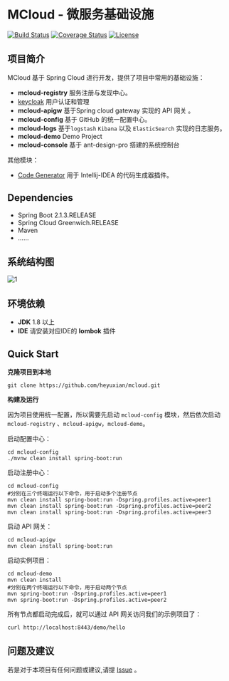# MCloud - 微服务基础设施
[![Build Status](https://www.travis-ci.org/heyuxian/mcloud.svg?branch=master)](https://www.travis-ci.org/heyuxian/mcloud)
[![Coverage Status](https://coveralls.io/repos/github/heyuxian/mcloud/badge.svg?branch=master)](https://coveralls.io/github/heyuxian/mcloud?branch=master)
[![License](https://img.shields.io/badge/License-Apache%202.0-blue.svg)](https://opensource.org/licenses/Apache-2.0)

## 项目简介

MCloud 基于 Spring Cloud 进行开发，提供了项目中常用的基础设施：

- **mcloud-registry** 服务注册与发现中心。
- [keycloak](http://www.keycloak.org/) 用户认证和管理
- **mcloud-apigw** 基于Spring cloud gateway 实现的 API 网关 。
- **mcloud-config** 基于 GitHub 的统一配置中心。
- **mcloud-logs** 基于`logstash`  `Kibana` 以及 `ElasticSearch` 实现的日志服务。
- **mcloud-demo** Demo Project
- **mcloud-console** 基于 ant-design-pro 搭建的系统控制台

其他模块：
- [Code Generator](https://github.com/heyuxian/code-generator) 用于 Intellij-IDEA 的代码生成器插件。


## Dependencies

- Spring Boot 2.1.3.RELEASE
- Spring Cloud Greenwich.RELEASE
- Maven
- ......

## 系统结构图
![1](https://user-images.githubusercontent.com/30259465/40269082-9c746462-5bab-11e8-8ff8-5c74d2882c61.png)


## 环境依赖

- **JDK** 1.8 以上
- **IDE** 请安装对应IDE的 **lombok** 插件


## Quick Start

**克隆项目到本地**

```
git clone https://github.com/heyuxian/mcloud.git
```

**构建及运行**

因为项目使用统一配置，所以需要先启动 `mcloud-config` 模块，然后依次启动 `mcloud-registry` 、`mcloud-apigw`，`mcloud-demo`。

启动配置中心：

```shell
cd mcloud-config
./mvnw clean install spring-boot:run
```

启动注册中心：
```shell
cd mcloud-config
#分别在三个终端运行以下命令，用于启动多个注册节点
mvn clean install spring-boot:run -Dspring.profiles.active=peer1
mvn clean install spring-boot:run -Dspring.profiles.active=peer2
mvn clean install spring-boot:run -Dspring.profiles.active=peer3
```

启动 API 网关：

```shell
cd mcloud-apigw
mvn clean install spring-boot:run
```

启动实例项目：

```shell
cd mcloud-demo
mvn clean install
#分别在两个终端运行以下命令，用于启动两个节点
mvn spring-boot:run -Dspring.profiles.active=peer1
mvn spring-boot:run -Dspring.profiles.active=peer2
```

所有节点都启动完成后，就可以通过 API 网关访问我们的示例项目了：

```
curl http://localhost:8443/demo/hello
```

## 问题及建议

若是对于本项目有任何问题或建议,请提 [Issue](https://github.com/heyuxian/mcloud/issues/new) 。
